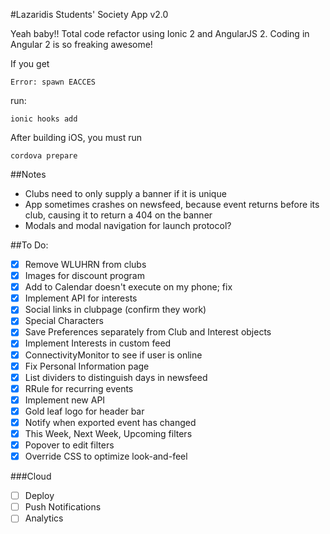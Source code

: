 #Lazaridis Students' Society App v2.0

Yeah baby!! Total code refactor using Ionic 2 and AngularJS 2. Coding in Angular 2 is so freaking awesome!

If you get 

    Error: spawn EACCES

run:

    ionic hooks add

After building iOS, you must run

    cordova prepare

##Notes
* Clubs need to only supply a banner if it is unique
* App sometimes crashes on newsfeed, because event returns before its club, causing it to return a 404 on the banner
* Modals and modal navigation for launch protocol?

##To Do:
- [x] Remove WLUHRN from clubs
- [x] Images for discount program
- [x] Add to Calendar doesn't execute on my phone; fix
- [x] Implement API for interests
- [x] Social links in clubpage (confirm they work)
- [x] Special Characters
- [x] Save Preferences separately from Club and Interest objects
- [x] Implement Interests in custom feed
- [x] ConnectivityMonitor to see if user is online
- [x] Fix Personal Information page
- [x] List dividers to distinguish days in newsfeed
- [x] RRule for recurring events
- [x] Implement new API
- [x] Gold leaf logo for header bar
- [x] Notify when exported event has changed
- [x] This Week, Next Week, Upcoming filters
- [x] Popover to edit filters
- [x] Override CSS to optimize look-and-feel

###Cloud
- [ ] Deploy
- [ ] Push Notifications
- [ ] Analytics
